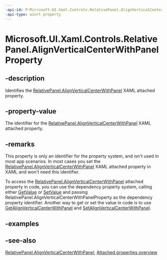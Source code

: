 ```yaml
---
-api-id: P:Microsoft.UI.Xaml.Controls.RelativePanel.AlignVerticalCenterWithPanelProperty
-api-type: winrt property
---
```


<!-- Property syntax
public Windows.UI.Xaml.DependencyProperty AlignVerticalCenterWithPanelProperty { get; }
-->

# Microsoft.UI.Xaml.Controls.RelativePanel.AlignVerticalCenterWithPanelProperty

## -description
Identifies the [RelativePanel.AlignVerticalCenterWithPanel](/uwp/api/microsoft.ui.xaml.controls.relativepanel#xaml-attached-properties) XAML attached property.

## -property-value
The identifier for the [RelativePanel.AlignVerticalCenterWithPanel](/uwp/api/microsoft.ui.xaml.controls.relativepanel#xaml-attached-properties) XAML attached property.

## -remarks
This property is only an identifier for the property system, and isn't used in most app scenarios. In most cases you set the [RelativePanel.AlignVerticalCenterWithPanel](/uwp/api/microsoft.ui.xaml.controls.relativepanel#xaml-attached-properties) XAML attached property in XAML and won't need this identifier.

To access the [RelativePanel.AlignVerticalCenterWithPanel](/uwp/api/microsoft.ui.xaml.controls.relativepanel#xaml-attached-properties) attached property in code, you can use the dependency property system, calling either [GetValue](/uwp/api/windows.ui.xaml.dependencyobject.getvalue(windows.ui.xaml.dependencyproperty)) or [SetValue](/uwp/api/windows.ui.xaml.dependencyobject.setvalue(windows.ui.xaml.dependencyproperty,system.object)) and passing RelativePanel.AlignVerticalCenterWithPanelProperty as the dependency property identifier. Another way to get or set the value in code is to use [GetAlignVerticalCenterWithPanel](relativepanel_getalignverticalcenterwithpanel_936837031.md) and [SetAlignVerticalCenterWithPanel](relativepanel_setalignverticalcenterwithpanel_376576650.md).

## -examples

## -see-also
[RelativePanel.AlignVerticalCenterWithPanel](/uwp/api/microsoft.ui.xaml.controls.relativepanel#xaml-attached-properties), [Attached properties overview](/windows/uwp/xaml-platform/attached-properties-overview)
